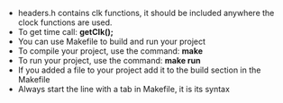 * headers.h contains clk functions, it should be included anywhere the clock functions are used.
* To get time call: **getClk();**
* You can use Makefile to build and run your project
* To compile your project, use the command: **make**
* To run your project, use the command: **make run**
* If you added a file to your project add it to the build section in the Makefile
* Always start the line with a tab in Makefile, it is its syntax
